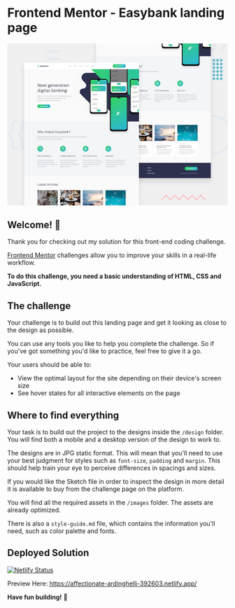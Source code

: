 # Frontend Mentor - Easybank landing page

![Design preview for the Easybank landing page coding challenge](./design/desktop-preview.jpg)

## Welcome! 👋

Thank you for checking out my solution for this front-end coding challenge.

[Frontend Mentor](https://www.frontendmentor.io) challenges allow you to improve your skills in a real-life workflow.

**To do this challenge, you need a basic understanding of HTML, CSS and JavaScript.**

## The challenge

Your challenge is to build out this landing page and get it looking as close to the design as possible.

You can use any tools you like to help you complete the challenge. So if you've got something you'd like to practice, feel free to give it a go.

Your users should be able to:

- View the optimal layout for the site depending on their device's screen size
- See hover states for all interactive elements on the page

## Where to find everything

Your task is to build out the project to the designs inside the `/design` folder. You will find both a mobile and a desktop version of the design to work to.

The designs are in JPG static format. This will mean that you'll need to use your best judgment for styles such as `font-size`, `padding` and `margin`. This should help train your eye to perceive differences in spacings and sizes.

If you would like the Sketch file in order to inspect the design in more detail it is available to buy from the challenge page on the platform.

You will find all the required assets in the `/images` folder. The assets are already optimized.

There is also a `style-guide.md` file, which contains the information you'll need, such as color palette and fonts.

## Deployed Solution

[![Netlify Status](https://api.netlify.com/api/v1/badges/47f6f4b0-1f41-44b5-af90-be591265e3c5/deploy-status)](https://app.netlify.com/sites/affectionate-ardinghelli-392603/deploys)

Preview Here: https://affectionate-ardinghelli-392603.netlify.app/

**Have fun building!** 🚀
